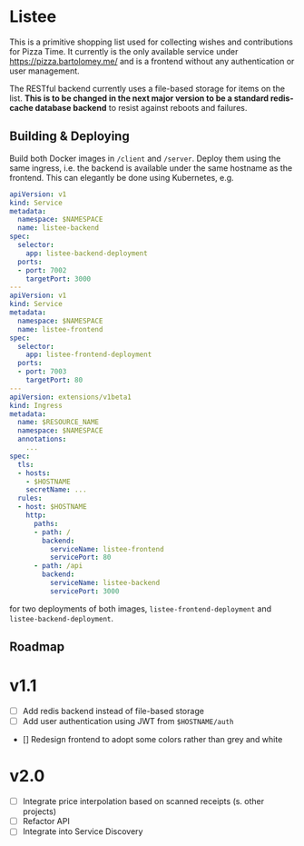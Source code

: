 # Listee

This is a primitive shopping list used for collecting wishes and contributions for Pizza Time. It currently is the only available service under 
<https://pizza.bartolomey.me/> and is a frontend without any authentication or user management.

The RESTful backend currently uses a file-based storage for items on the list. **This is to be changed in the next major version to be a standard redis-cache 
database backend** to resist against reboots and failures. 

## Building & Deploying

Build both Docker images in `/client` and `/server`. Deploy them using the same ingress, i.e. the backend is available under the same hostname as the frontend. This can elegantly be done using Kubernetes, e.g. 
```YAML
apiVersion: v1
kind: Service
metadata:
  namespace: $NAMESPACE
  name: listee-backend
spec:
  selector:
    app: listee-backend-deployment
  ports:
  - port: 7002
    targetPort: 3000
---
apiVersion: v1
kind: Service
metadata:
  namespace: $NAMESPACE
  name: listee-frontend
spec:
  selector:
    app: listee-frontend-deployment
  ports:
  - port: 7003
    targetPort: 80
---
apiVersion: extensions/v1beta1
kind: Ingress
metadata:
  name: $RESOURCE_NAME
  namespace: $NAMESPACE
  annotations:
    ...
spec:
  tls: 
  - hosts:
    - $HOSTNAME
    secretName: ...
  rules:
  - host: $HOSTNAME
    http:
      paths:
      - path: /
        backend:
          serviceName: listee-frontend
          servicePort: 80
      - path: /api
        backend:
          serviceName: listee-backend
          servicePort: 3000
```
for two deployments of both images, `listee-frontend-deployment` and `listee-backend-deployment`.

## Roadmap

# v1.1

- [ ] Add redis backend instead of file-based storage
- [ ] Add user authentication using JWT from `$HOSTNAME/auth`
-  [] Redesign frontend to adopt some colors rather than grey and white

# v2.0

- [ ] Integrate price interpolation based on scanned receipts (s. other projects)
- [ ] Refactor API
- [ ] Integrate into Service Discovery